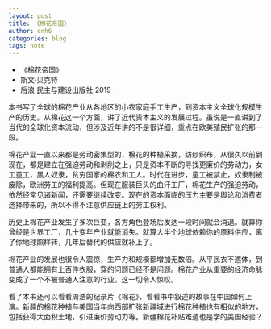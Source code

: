```yaml
---
layout: post
title: 《棉花帝国》
author: enh6
categories: blog
tags: note
---
```


- 《棉花帝国》
- 斯文·贝克特
- 后浪 民主与建设出版社 2019

本书写了全球的棉花产业从各地区的小农家庭手工生产，到资本主义全球化规模生产的历史。从棉花这一个方面，讲了近代资本主义的发展过程。虽说是一直讲到了当代的全球化资本流动，但涉及近年讲的不是很详细，重点在欧美殖民扩张的那一段。

棉花产业一直以来都是劳动密集型的，棉花的种植采摘，纺纱织布，从很久以前到现在，都是建立在强迫劳动和剥削之上，只是资本不断的寻找更廉价的劳动力，女工童工，黑人奴隶，贫穷国家的棉农和工人。时代在进步，童工被禁止，奴隶制被废除，欧洲劳工的福利提高。但现在服装巨头的血汗工厂，棉花生产的强迫劳动，依然经常见诸新闻，还需要继续改变。现在的资本面临的压力主要是舆论和消费者选择带来的，所以不得不注意供应链上的劳工权利。

历史上棉花产业发生了多次巨变，各方角色登场后发达一段时间就会消退。就算你曾经是世界工厂，几十变年产业就能消失。就算大半个地球依赖你的原料供应，离了你地球照样转，几年后替代的供应就补上了。

棉花产业的发展也很令人震惊，生产力和规模都增加无数倍。从平民衣不遮体，到普通人都能拥有上百件衣服，穿的问题已经不是问题。棉花产业从重要的经济命脉变成了一个不被普通人注意的行业。这一切令人惊叹。

看了本书还可以看看周浩的纪录片《棉花》，看看书中叙述的故事在中国如何上演。新疆的棉花种植与美国当年向西部扩张新疆域进行棉花种植也有相似的地方，包括获得大面积土地，引进廉价劳动力等。新疆棉花补贴难道也是学的美国经验？





